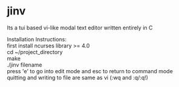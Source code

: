 jinv
====

Its a tui based vi-like modal text editor written entirely in C

Installation Instructions:
<br>
first install ncurses library >= 4.0
<br>
cd ~/project_directory
<br>
make
<br>
./jinv filename
<br>
press 'e' to go into edit mode and esc to return to command mode
<br>
quitting and writing to file are same as vi (:wq and :q/:q!)

